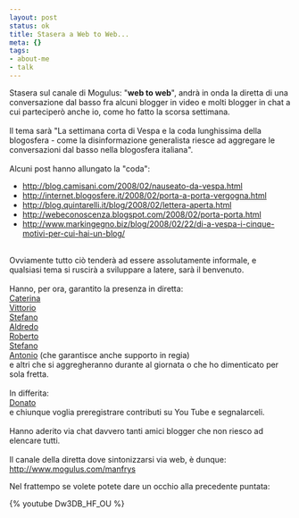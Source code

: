 ```yaml
--- 
layout: post
status: ok
title: Stasera a Web to Web...
meta: {}
tags: 
- about-me
- talk
---
```

Stasera sul canale di Mogulus: "<span style="font-weight: bold;">web to web</span>", andrà in onda la diretta di una conversazione dal basso fra alcuni blogger in video e molti blogger in chat a cui parteciperò anche io, come ho fatto la scorsa settimana.<br><br>Il tema sarà "La settimana corta di Vespa e la coda lunghissima della blogosfera - come la disinformazione generalista riesce ad aggregare le conversazioni dal basso nella blogosfera italiana".<br><br>Alcuni post hanno allungato la "coda":<br></p><ul><li><a href="http://blog.camisani.com/2008/02/nauseato-da-vespa.html">http://blog.camisani.com/2008/02/nauseato-da-vespa.html</a></li><li><a href="http://internet.blogosfere.it/2008/02/porta-a-porta-vergogna.html">http://internet.blogosfere.it/2008/02/porta-a-porta-vergogna.html</a></li><li><a href="http://blog.quintarelli.it/blog/2008/02/lettera-aperta.html">http://blog.quintarelli.it/blog/2008/02/lettera-aperta.html</a></li><li><a href="http://webeconoscenza.blogspot.com/2008/02/porta-porta.html">http://webeconoscenza.blogspot.com/2008/02/porta-porta.html</a></li><li><a href="http://www.markingegno.biz/blog/2008/02/22/di-a-vespa-i-cinque-motivi-per-cui-hai-un-blog/">http://www.markingegno.biz/blog/2008/02/22/di-a-vespa-i-cinque-motivi-per-cui-hai-un-blog/</a></li></ul><br>Ovviamente tutto ciò tenderà ad essere assolutamente informale, e qualsiasi tema si ruscirà a sviluppare a latere, sarà il benvenuto.<br><br>Hanno, per ora, garantito la presenza in diretta:<br><a href="http://www.catepol.net/">Caterina</a><br><a href="http://www.pasteris.it/home/index.html">Vittorio</a><br><a href="http://blog.quintarelli.it/blog/">Stefano</a><br><a href="http://www.sirdrake.tv/">Aldredo</a><br><a href="http://www.felter.it/">Roberto</a><br><a href="http://www.beautifulife.org/">Stefano</a><br><a href="http://www.manfrys.it/">Antonio</a> (che garantisce anche supporto in regia)<br>e altri che si aggregheranno durante al giornata o che ho dimenticato per sola fretta.<br><br>In differita:<br><a href="http://www.markingegno.biz/">Donato</a><br>e chiunque voglia preregistrare contributi su You Tube e segnalarceli.<br><br>Hanno aderito via chat davvero tanti amici blogger che non riesco ad elencare tutti.<br><br>Il canale della diretta dove sintonizzarsi via web,  è dunque: <a href="http://www.mogulus.com/manfrys">http://www.mogulus.com/manfrys</a>  
  
Nel frattempo se volete potete dare un occhio alla precedente puntata:  
  
{% youtube Dw3DB_HF_OU %} 
  
 
